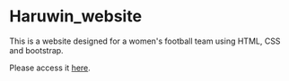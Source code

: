 # Haruwin_website

This is a website designed for a women's football team using HTML, CSS and bootstrap.

Please access it [here](https://jade-zhou.github.io/Haruwin_website/).
